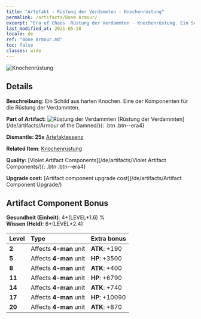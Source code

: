 ```yaml
---
title: "Artefakt - Rüstung der Verdammten - Knochenrüstung"
permalink: /artifacts/Bone Armour/
excerpt: "Era of Chaos  Rüstung der Verdammten - Knochenrüstung. Ein Schild aus harten Knochen. Eine der Komponenten für die Rüstung der Verdammten."
last_modified_at: 2021-05-28
locale: de
ref: "Bone Armour.md"
toc: false
classes: wide
---
```


 ![Knochenrüstung](/images/t/artifact_40304.png)



## Details

 **Beschreibung:** Ein Schild aus harten Knochen. Eine der Komponenten für die Rüstung der Verdammten.

 **Part of Artifact:** ![Rüstung der Verdammten](/images/t/icon_artifact_30.png) [Rüstung der Verdammten](/de/artifacts/Armour of the Damned/){: .btn .btn--era4}

 **Dismantle: 25x** [Artefaktessenz](/ItemsDE/con_905/)

 **Related Item**: [Knochenrüstung](/ItemsDE/art_124/)

 **Quality:** [Violet Artifact Components](/de/artifacts/Violet Artifact Components/){: .btn .btn--era4}

 **Upgrade cost:** [Artifact component upgrade cost](/de/artifacts/Artifact Component Upgrade/)

## Artifact Component Bonus

  **Gesundheit (Einheit)**: 4+(LEVEL\*1.6) %<br/>**Wissen (Held)**: 6+(LEVEL\*2.4)

  |  Level  | Type |    Extra bonus  | 
  |:--------|:-----|:----------------| 
  | **2** | Affects **4-man** unit | **ATK**: +190 | 
  | **5** | Affects **4-man** unit | **HP**: +3500 | 
  | **8** | Affects **4-man** unit | **ATK**: +400 | 
  | **11** | Affects **4-man** unit | **HP**: +6790 | 
  | **14** | Affects **4-man** unit | **ATK**: +740 | 
  | **17** | Affects **4-man** unit | **HP**: +10090 | 
  | **20** | Affects **4-man** unit | **ATK**: +870 | 
